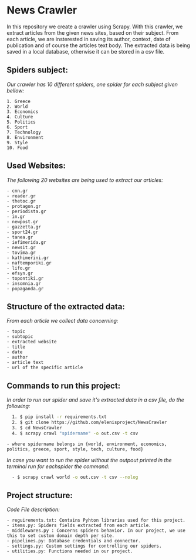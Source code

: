 # News Crawler

In this repository we create a crawler using Scrapy. With this crawler, we extract articles from the given news sites, based on their subject. From each article, we are insterested in saving its author, context, date of publication and of course the articles text body. The extracted data is being saved in a local database, otherwise it can be stored in a csv file.

## Spiders subject:

_Our crawler has 10 different spiders, one spider for each subject given bellow:_

    1. Greece
    2. World
    3. Economics
    4. Culture
    5. Politics
    6. Sport
    7. Technology
    8. Environment
    9. Style
    10. Food
    
## Used Websites:

_The following 20 websites are being used to extract our articles:_

    - cnn.gr
    - reader.gr
    - thetoc.gr
    - protagon.gr
    - periodista.gr
    - in.gr
    - newpost.gr
    - gazzetta.gr
    - sport24.gr
    - tanea.gr
    - iefimerida.gr
    - newsit.gr
    - tovima.gr
    - kathimerini.gr
    - naftemporiki.gr
    - lifo.gr
    - efsyn.gr
    - topontiki.gr
    - insomnia.gr
    - popaganda.gr

## Structure of the extracted data:

_From each article we collect data concerning:_

    - topic
    - subtopic
    - extracted website
    - title
    - date
    - author
    - article text
    - url of the specific article

## Commands to run this project:

_In order to run our spider and save it's extracted data in a csv file, do the following:_

```bash
  1. $ pip install -r requirements.txt
  2. $ git clone https://github.com/elenisproject/NewsCrawler 
  3. $ cd NewsCrawler
  4. $ scrapy crawl "spidername" -o out.csv -t csv
```

    - where spidername belongs in {world, environment, economics, politics, greece, sport, style, tech, culture, food}

*In case you want to run the spider without the outpout printed in the terminal run for eachspider the command:*

```bash
  - $ scrapy crawl world -o out.csv -t csv --nolog
```

## Project structure:

_Code File description:_

    - reguirements.txt: Contains Pyhton libraries used for this project.
    - items.py: Spiders fields extracted from each article.
    - middlewares.py : Concerns spiders behavior. In our project, we use this to set custom domain depth per site.
    - pipelines.py: Database credentials and connector.
    - settings.py: Custom settings for controlling our spiders.
    - utilities.py: Functions needed in our project.
